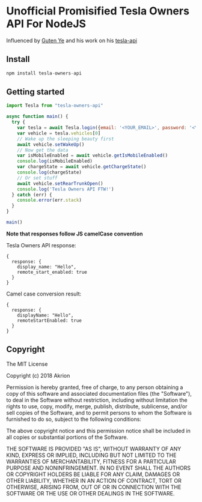 Unofficial Promisified Tesla Owners API For NodeJS
===================================================
Influenced by [Guten Ye](https://github.com/gutenye) and his work on his [tesla-api](https://github.com/gutenye/tesla-api)

Install
-----------

```javascript
npm install tesla-owners-api
```

Getting started
---------------

```javascript
import Tesla from "tesla-owners-api"

async function main() {
  try {
    var tesla = await Tesla.login({email: '<YOUR_EMAIL>', password: '<YOUR_PASSWORD>'})
    var vehicle = tesla.vehicles[0]
    // Wake up the sleeping beauty first
    await vehicle.setWakeUp()
    // Now get the data
    var isMobileEnabled = await vehicle.getIsMobileEnabled()
    console.log(isMobileEnabled)
    var chargeState = await vehicle.getChargeState()
    console.log(chargeState)
    // Or set stuff
    await vehicle.setRearTrunkOpen()
    console.log('Tesla Owners API FTW!')
  } catch (err) {
    console.error(err.stack)
  }
}

main()
```

**Note that responses follow JS camelCase convention**

Tesla Owners API response:
```
{
  response: {
    display_name: "Hello",
    remote_start_enabled: true
  }
}
```
Camel case conversion result:
```
{
  response: {
    displayName: "Hello",
    remoteStartEnabled: true
  }
}
```

Copyright
---------

The MIT License

Copyright (c) 2018 Akrion

Permission is hereby granted, free of charge, to any person obtaining a copy
of this software and associated documentation files (the "Software"), to deal
in the Software without restriction, including without limitation the rights
to use, copy, modify, merge, publish, distribute, sublicense, and/or sell
copies of the Software, and to permit persons to whom the Software is
furnished to do so, subject to the following conditions:

The above copyright notice and this permission notice shall be included in all
copies or substantial portions of the Software.

THE SOFTWARE IS PROVIDED "AS IS", WITHOUT WARRANTY OF ANY KIND, EXPRESS OR
IMPLIED, INCLUDING BUT NOT LIMITED TO THE WARRANTIES OF MERCHANTABILITY,
FITNESS FOR A PARTICULAR PURPOSE AND NONINFRINGEMENT. IN NO EVENT SHALL THE
AUTHORS OR COPYRIGHT HOLDERS BE LIABLE FOR ANY CLAIM, DAMAGES OR OTHER
LIABILITY, WHETHER IN AN ACTION OF CONTRACT, TORT OR OTHERWISE, ARISING FROM,
OUT OF OR IN CONNECTION WITH THE SOFTWARE OR THE USE OR OTHER DEALINGS IN THE
SOFTWARE.